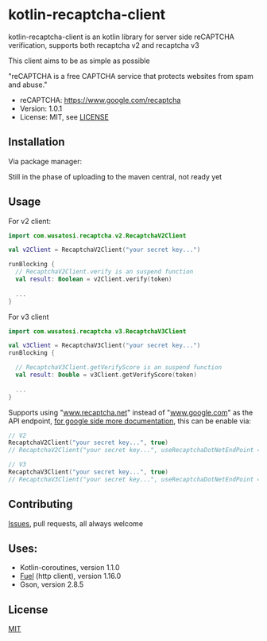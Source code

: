 # kotlin-recaptcha-client

kotlin-recaptcha-client is an kotlin library for server side reCAPTCHA verification, supports both recaptcha v2 and recaptcha v3

This client aims to be as simple as possible

"reCAPTCHA is a free CAPTCHA service that protects websites from spam and abuse."

- reCAPTCHA: https://www.google.com/recaptcha
- Version: 1.0.1
- License: MIT, see [LICENSE](LICENSE)

## Installation

Via package manager: 

Still in the phase of uploading to the maven central, not ready yet

## Usage

For v2 client:
```kotlin
import com.wusatosi.recaptcha.v2.RecaptchaV2Client

val v2Client = RecaptchaV2Client("your secret key...")

runBlocking {
  // RecaptchaV2Client.verify is an suspend function
  val result: Boolean = v2Client.verify(token)
  
  ...
}
```

For v3 client
```kotlin
import com.wusatosi.recaptcha.v3.RecaptchaV3Client

val v3Client = RecaptchaV3Client("your secret key...")
runBlocking {

  // RecaptchaV3Client.getVerifyScore is an suspend function
  val result: Double = v3Client.getVerifyScore(token)
  
  ...
}
```

Supports using "www.recaptcha.net" instead of "www.google.com" as the API endpoint, 
[for google side more documentation](https://developers.google.com/recaptcha/docs/faq), 
this can be enable via:
```kotlin
// V2
RecaptchaV2Client("your secret key...", true)
// RecaptchaV2Client("your secret key...", useRecaptchaDotNetEndPoint = true)

// V3
RecaptchaV3Client("your secret key...", true)
// RecaptchaV3Client("your secret key...", useRecaptchaDotNetEndPoint = true)
```

## Contributing
[Issues](https://github.com/wusatosi/kotlin-recaptcha-client/issues/new), pull requests, all always welcome

## Uses:
* Kotlin-coroutines, version 1.1.0
* [Fuel](https://github.com/kittinunf/Fuel) (http client), version 1.16.0
* Gson, version 2.8.5

## License
[MIT](https://choosealicense.com/licenses/mit/)